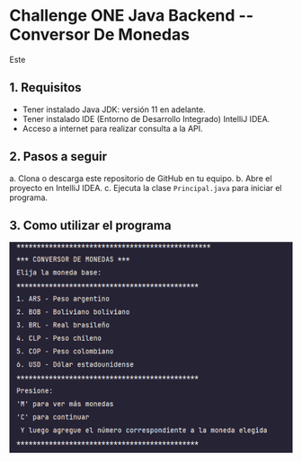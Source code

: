 # Challenge ONE Java Backend -- Conversor De Monedas

Este 

## 1. Requisitos
- Tener instalado Java JDK: versión 11 en adelante.
- Tener instalado IDE (Entorno de Desarrollo Integrado) IntelliJ IDEA.
- Acceso a internet para realizar consulta a la API.

## 2. Pasos a seguir
a. Clona o descarga este repositorio de GitHub en tu equipo.
b. Abre el proyecto en IntelliJ IDEA.
c. Ejecuta la clase `Principal.java` para iniciar el programa.

## 3. Como utilizar el programa
![1.png](image%2F1.png)

